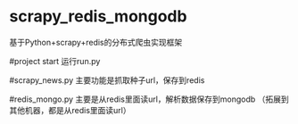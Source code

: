 ﻿# scrapy_redis_mongodb
基于Python+scrapy+redis的分布式爬虫实现框架

#project start
运行run.py

#scrapy_news.py
主要功能是抓取种子url，保存到redis

#redis_mongo.py
主要是从redis里面读url，解析数据保存到mongodb
（拓展到其他机器，都是从redis里面读url）
